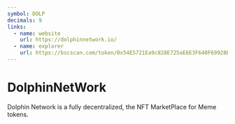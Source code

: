 ```yaml
---
symbol: DOLP
decimals: 9
links:
  - name: website
    url: https://dolphinnetwork.io/
  - name: explorer
    url: https://bscscan.com/token/0x54E5721Ea9c828E725aE6E3F640F69928B696b3e
---
```


# DolphinNetWork

Dolphin Network is a fully decentralized, the NFT MarketPlace for Meme tokens.
